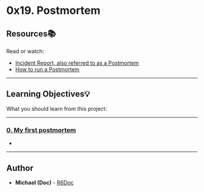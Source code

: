 # 0x19. Postmortem

## Resources:books:
Read or watch:
* [Incident Report, also referred to as a Postmortem](https://intranet.hbtn.io/rltoken/QTu2_ZVW8f-2weQGOQvc9w)
* [How to run a Postmortem](https://intranet.hbtn.io/rltoken/uost5-f-wlp7CV2a6OLVKQ)

---
## Learning Objectives:bulb:
What you should learn from this project:

---

### [0. My first postmortem](./README.md)
* 

---

## Author
* **Michael (Doc)** - [R6Doc](https://github.com/R6Doc)